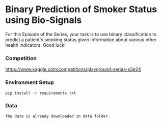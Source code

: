 # Binary Prediction of Smoker Status using Bio-Signals

For this Episode of the Series, your task is to use binary classification to predict a patient's smoking status given information about various other health indicators. Good luck!

### Competition
https://www.kaggle.com/competitions/playground-series-s3e24


### Environment Setup
```
pip install -r requirements.txt
```

### Data

```
The data is already downloaded in data folder.
```